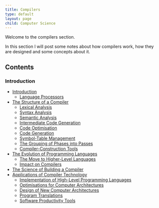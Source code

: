 ```yaml
---
title: Compilers
type: default
layout: page
child: Computer Science
---
```


Welcome to the compilers section.

In this section I will post some notes about how compilers work, how they are
designed and some concepts about it.

## Contents

### Introduction

- [Introduction](/computer-science/compilers/intro/intro/)
  - [Language Processors](/computer-science/compilers/intro/lp)
- [The Structure of a Compiler](/computer-science/compilers/intro/structure)
  - [Lexical Analysis](/computer-science/compilers/intro/lexical-analysis)
  - [Syntax Analysis](/computer-science/compilers/intro/syntax-analysis)
  - [Semantic Analysis](/computer-science/compilers/intro/semantic-analysis)
  - [Intermediate Code Generation](/computer-science/compilers/intro/intermediate)
  - [Code Optimisation](/computer-science/compilers/intro/optimisation)
  - [Code Generation](/computer-science/compilers/intro/generation)
  - [Symbol-Table Management](/computer-science/compilers/intro/symbol-table)
  - [The Grouping of Phases into Passes](/computer-science/compilers/intro/passes)
  - [Compiler-Construction Tools](/computer-science/compilers/intro/tools)
- [The Evolution of Programming Languages](/computer-science/compilers/intro/evol/evol)
  - [The Move to Higher-Level Languages](/computer-science/compilers/intro/evol/high)
  - [Impact on Compilers](/computer-science/compilers/intro/evol/impact)
- [The Science of Building a Compiler](/computer-science/compilers/intro/science)
- [Applications of Compiler Technology](/computer-science/compilers/intro/application/)
  - [Implementation of High-Level Programming Languages](/computer-science/compilers/intro/application/high-level)
  - [Optimisations for Computer Architectures](/computer-science/compilers/intro/application/optimisations)
  - [Design of New Computer Architectures](/computer-science/compilers/intro/application/arch)
  - [Program Translations](/computer-science/compilers/intro/application/translations)
  - [Software Productivity Tools](/computer-science/compilers/intro/application/productivity)
